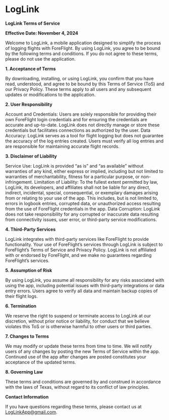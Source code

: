 # LogLink
**LogLink Terms of Service**

**Effective Date: November 4, 2024**

Welcome to LogLink, a mobile application designed to simplify the process of logging flights with ForeFlight. By using LogLink, you agree to be bound by the following terms and conditions. If you do not agree to these terms, please do not use the application.

**1. Acceptance of Terms**

By downloading, installing, or using LogLink, you confirm that you have read, understood, and agree to be bound by this Terms of Service (ToS) and our Privacy Policy. These terms apply to all users and any subsequent updates or modifications to the application.

**2. User Responsibility**

Account and Credentials: Users are solely responsible for providing their own ForeFlight login credentials and for ensuring the credentials are accurate and up-to-date. LogLink does not directly manage or store these credentials but facilitates connections as authorized by the user.
Data Accuracy: LogLink serves as a tool for flight logging but does not guarantee the accuracy of the log entries created. Users must verify all log entries and are responsible for maintaining accurate flight records.

**3. Disclaimer of Liability**

Service Use: LogLink is provided “as is” and “as available” without warranties of any kind, either express or implied, including but not limited to warranties of merchantability, fitness for a particular purpose, or non-infringement.
Limitation of Liability: To the fullest extent permitted by law, LogLink, its developers, and affiliates shall not be liable for any direct, indirect, incidental, special, consequential, or exemplary damages arising from or relating to your use of the app. This includes, but is not limited to, errors in logbook entries, corrupted data, or unauthorized access resulting from the use of ForeFlight credentials in the app.
Data Corruption: LogLink does not take responsibility for any corrupted or inaccurate data resulting from connectivity issues, user error, or third-party service modifications.

**4. Third-Party Services**

LogLink integrates with third-party services like ForeFlight to provide functionality. Your use of ForeFlight’s services through LogLink is subject to ForeFlight’s Terms of Service and Privacy Policy. LogLink is not affiliated with or endorsed by ForeFlight, and we make no guarantees regarding ForeFlight’s services.

**5. Assumption of Risk**

By using LogLink, you assume all responsibility for any risks associated with using the app, including potential issues with third-party integrations or data entry errors. Users agree to verify all data and maintain backup copies of their flight logs.

**6. Termination**

We reserve the right to suspend or terminate access to LogLink at our discretion, without prior notice or liability, for conduct that we believe violates this ToS or is otherwise harmful to other users or third parties.

**7. Changes to Terms**

We may modify or update these terms from time to time. We will notify users of any changes by posting the new Terms of Service within the app. Continued use of the app after changes are posted constitutes your acceptance of the updated terms.

**8. Governing Law**

These terms and conditions are governed by and construed in accordance with the laws of Texas, without regard to its conflict of law principles.

**Contact Information**

If you have questions regarding these terms, please contact us at LogLinkApp@gmail.com.


